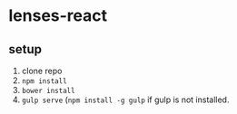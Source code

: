 # lenses-react

## setup
1. clone repo
2. `npm install`
3. `bower install`
4. `gulp serve` (`npm install -g gulp` if gulp is not installed. 
